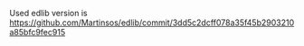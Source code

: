 Used edlib version is https://github.com/Martinsos/edlib/commit/3dd5c2dcff078a35f45b2903210a85bfc9fec915
